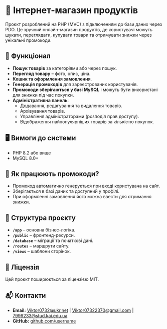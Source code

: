 # 🛒 Інтернет-магазин продуктів

Проєкт розроблений на PHP (MVC) з підключенням до бази даних через PDO. Це зручний онлайн-магазин продуктів, де користувачі можуть шукати, переглядати, купувати товари та отримувати знижки через унікальні промокоди.

## 🚀 Функціонал

- **Пошук товарів** за категоріями або через пошук.
- **Перегляд товару** – фото, опис, ціна.
- **Кошик та оформлення замовлення**.
- **Генерація промокодів** для зареєстрованих користувачів.
- **Промокоди зберігаються у базі MySQL** і можуть бути використані для знижки під час покупки.
- **Адміністративна панель**:
  - Додавання, редагування та видалення товарів.
  - Архівування товарів.
  - Управління адміністраторами (розподіл прав доступу).
  - Відображення найпопулярніших товарів за кількістю покупок.

## 🖥️ Вимоги до системи

- PHP 8.2 або вище
- MySQL 8.0+

## 🎁 Як працюють промокоди?

- Промокод автоматично генерується при вході користувача на сайт.
- Зберігається в базі даних та доступний у профілі.
- При оформленні замовлення його можна ввести для отримання знижки.

## 📂 Структура проєкту

- **`/app`** – основна бізнес-логіка.
- **`/public`** – фронтенд-ресурси.
- **`/database`** – міграції та початкові дані.
- **`/routes`** – маршрути сайту.
- **`/views`** – шаблони сторінок.

## 📄 Ліцензія

Цей проєкт поширюється за ліцензією MIT.

## 📬 Контакти

- **Email:** Viktor0732@ukr.net | Viktor07322370@gmail.com | 7999233@stud.kai.edu.ua
- **GitHub:** [github.com/username](https://github.com/username)

